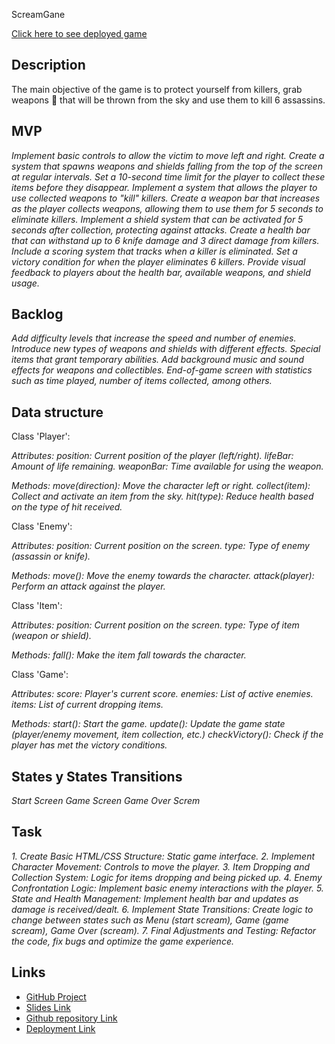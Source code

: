 ScreamGane

[Click here to see deployed game](http://github.com)

## Description

The main objective of the game is to protect yourself from killers, grab weapons 🔪 that will be thrown from the sky and use them to kill 6 assassins.

## MVP

_Implement basic controls to allow the victim to move left and right._
_Create a system that spawns weapons and shields falling from the top of the screen at regular intervals._
_Set a 10-second time limit for the player to collect these items before they disappear._
_Implement a system that allows the player to use collected weapons to "kill" killers._
_Create a weapon bar that increases as the player collects weapons, allowing them to use them for 5 seconds to eliminate killers._
_Implement a shield system that can be activated for 5 seconds after collection, protecting against attacks._
_Create a health bar that can withstand up to 6 knife damage and 3 direct damage from killers._
_Include a scoring system that tracks when a killer is eliminated._
_Set a victory condition for when the player eliminates 6 killers._
_Provide visual feedback to players about the health bar, available weapons, and shield usage._

## Backlog

_Add difficulty levels that increase the speed and number of enemies._
_Introduce new types of weapons and shields with different effects._
_Special items that grant temporary abilities._
_Add background music and sound effects for weapons and collectibles._
_End-of-game screen with statistics such as time played, number of items collected, among others._

## Data structure

Class 'Player':

_Attributes:_
_position: Current position of the player (left/right)._
_lifeBar: Amount of life remaining._
_weaponBar: Time available for using the weapon._

_Methods:_
_move(direction): Move the character left or right._
_collect(item): Collect and activate an item from the sky._
_hit(type): Reduce health based on the type of hit received._

Class 'Enemy':

_Attributes:_
_position: Current position on the screen._
_type: Type of enemy (assassin or knife)._

_Methods:_
_move(): Move the enemy towards the character._
_attack(player): Perform an attack against the player._

Class 'Item':

_Attributes:_
_position: Current position on the screen._
_type: Type of item (weapon or shield)._

_Methods:_
_fall(): Make the item fall towards the character._

Class 'Game':

_Attributes:_
_score: Player's current score._
_enemies: List of active enemies._
_items: List of current dropping items._

_Methods:_
_start(): Start the game._
_update(): Update the game state (player/enemy movement, item collection, etc.)_
_checkVictory(): Check if the player has met the victory conditions._

## States y States Transitions

_Start Screen_
_Game Screen_
_Game Over Screm_

## Task

_1. Create Basic HTML/CSS Structure: Static game interface._
_2. Implement Character Movement: Controls to move the player._
_3. Item Dropping and Collection System: Logic for items dropping and being picked up._
_4. Enemy Confrontation Logic: Implement basic enemy interactions with the player._
_5. State and Health Management: Implement health bar and updates as damage is received/dealt._
_6. Implement State Transitions: Create logic to change between states such as Menu (start scream), Game (game scream), Game Over (scream)._
_7. Final Adjustments and Testing: Refactor the code, fix bugs and optimize the game experience._

## Links

- [GitHub Project](https://github.com/users/MrsLondon/projects/2/views/1)
- [Slides Link](http://slides.com)
- [Github repository Link](http://github.com)
- [Deployment Link](http://github.com)
